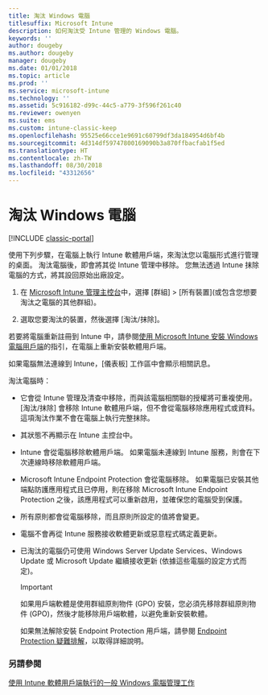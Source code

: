 ```yaml
---
title: 淘汰 Windows 電腦
titlesuffix: Microsoft Intune
description: 如何淘汰受 Intune 管理的 Windows 電腦。
keywords: ''
author: dougeby
ms.author: dougeby
manager: dougeby
ms.date: 01/01/2018
ms.topic: article
ms.prod: ''
ms.service: microsoft-intune
ms.technology: ''
ms.assetid: 5c916182-d99c-44c5-a779-3f596f261c40
ms.reviewer: owenyen
ms.suite: ems
ms.custom: intune-classic-keep
ms.openlocfilehash: 95525e66cce1e9691c60799df3da184954d6bf4b
ms.sourcegitcommit: 4d314df59747800169090b3a870ffbacfab1f5ed
ms.translationtype: HT
ms.contentlocale: zh-TW
ms.lasthandoff: 08/30/2018
ms.locfileid: "43312656"
---
```

# <a name="retire-a-windows-pc"></a>淘汰 Windows 電腦

[!INCLUDE [classic-portal](includes/classic-portal.md)]

使用下列步驟，在電腦上執行 Intune 軟體用戶端，來淘汰您以電腦形式進行管理的桌面。 淘汰電腦後，即會將其從 Intune 管理中移除。 您無法透過 Intune 抹除電腦的方式，將其設回原始出廠設定。

1.  在 [Microsoft Intune 管理主控台](https://manage.microsoft.com/)中，選擇 [群組] &gt; [所有裝置]\(或包含您想要淘汰之電腦的其他群組)。

2.  選取您要淘汰的裝置，然後選擇 [淘汰/抹除]。

若要將電腦重新註冊到 Intune 中，請參閱[使用 Microsoft Intune 安裝 Windows 電腦用戶端](install-the-windows-pc-client-with-microsoft-intune.md)的指引，在電腦上重新安裝軟體用戶端。

如果電腦無法連線到 Intune，[儀表板] 工作區中會顯示相關訊息。

淘汰電腦時：

-   它會從 Intune 管理及清查中移除，而與該電腦相關聯的授權將可重複使用。 [淘汰/抹除] 會移除 Intune 軟體用戶端，但不會從電腦移除應用程式或資料。 這項淘汰作業不會在電腦上執行完整抹除。

-   其狀態不再顯示在 Intune 主控台中。

-   Intune 會從電腦移除軟體用戶端。 如果電腦未連線到 Intune 服務，則會在下次連線時移除軟體用戶端。

-   Microsoft Intune Endpoint Protection 會從電腦移除。 如果電腦已安裝其他端點防護應用程式且已停用，則在移除 Microsoft Intune Endpoint Protection 之後，該應用程式可以重新啟用，並確保您的電腦受到保護。

-   所有原則都會從電腦移除，而且原則所設定的值將會變更。

-   電腦不會再從 Intune 服務接收軟體更新或惡意程式碼定義更新。

-   已淘汰的電腦仍可使用 Windows Server Update Services、Windows Update 或 Microsoft Update 繼續接收更新 (依據這些電腦的設定方式而定)。

    > [!IMPORTANT]
    > 如果用戶端軟體是使用群組原則物件 (GPO) 安裝，您必須先移除群組原則物件 (GPO)，然後才能移除用戶端軟體，以避免重新安裝軟體。

    如果無法解除安裝 Endpoint Protection 用戶端，請參閱 [Endpoint Protection 疑難排解](/intune/troubleshoot-endpoint-protection-in-microsoft-intune)，以取得詳細說明。

### <a name="see-also"></a>另請參閱

[使用 Intune 軟體用戶端執行的一般 Windows 電腦管理工作](common-windows-pc-management-tasks-with-the-microsoft-intune-computer-client.md)